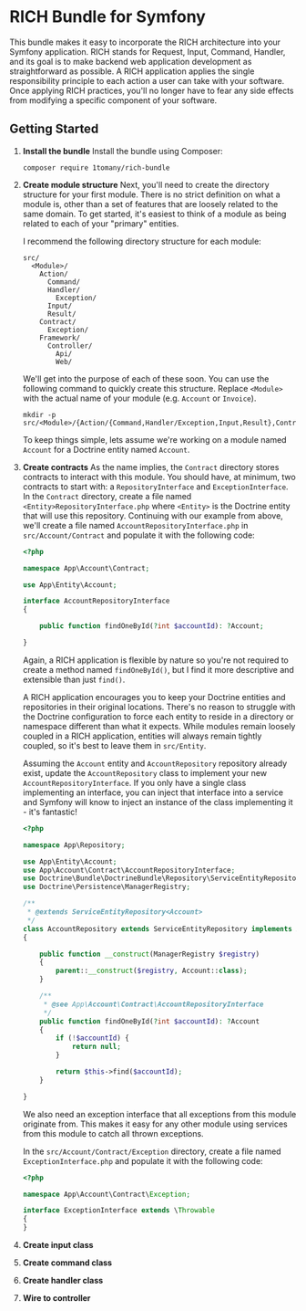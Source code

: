 # RICH Bundle for Symfony
This bundle makes it easy to incorporate the RICH architecture into your Symfony application.
RICH stands for Request, Input, Command, Handler, and its goal is to make backend web application
development as straightforward as possible. A RICH application applies the single responsibility
principle to each action a user can take with your software. Once applying RICH practices,
you'll no longer have to fear any side effects from modifying a specific component of your software.

## Getting Started
1. **Install the bundle** Install the bundle using Composer:
   ```shell
   composer require 1tomany/rich-bundle
   ```

2. **Create module structure** Next, you'll need to create the directory structure for your first module.
   There is no strict definition on what a module is, other than a set of features that are loosely related
   to the same domain. To get started, it's easiest to think of a module as being related to each of your
   "primary" entities.

   I recommend the following directory structure for each module:

   ```
   src/
     <Module>/
       Action/
         Command/
         Handler/
           Exception/
         Input/
         Result/
       Contract/
         Exception/
       Framework/
         Controller/
           Api/
           Web/
   ```

   We'll get into the purpose of each of these soon. You can use the following command to quickly create
   this structure. Replace `<Module>` with the actual name of your module (e.g. `Account` or `Invoice`).

   ```shell
   mkdir -p src/<Module>/{Action/{Command,Handler/Exception,Input,Result},Contract/Exception,Framework/Controller/{Api,Web}}
   ```

   To keep things simple, lets assume we're working on a module named `Account` for a Doctrine entity named `Account`.

3. **Create contracts** As the name implies, the `Contract` directory stores contracts to interact with
   this module. You should have, at minimum, two contracts to start with: a `RepositoryInterface`
   and `ExceptionInterface`. In the `Contract` directory, create a file named `<Entity>RepositoryInterface.php`
   where `<Entity>` is the Doctrine entity that will use this repository. Continuing with our example
   from above, we'll create a file named `AccountRepositoryInterface.php` in `src/Account/Contract` and populate
   it with the following code:

   ```php
   <?php

   namespace App\Account\Contract;

   use App\Entity\Account;

   interface AccountRepositoryInterface
   {

       public function findOneById(?int $accountId): ?Account;

   }
   ```

   Again, a RICH application is flexible by nature so you're not required to create a method named `findOneById()`,
   but I find it more descriptive and extensible than just `find()`.

   A RICH application encourages you to keep your Doctrine entities and repositories in their original
   locations. There's no reason to struggle with the Doctrine configuration to force each entity to reside in
   a directory or namespace different than what it expects. While modules remain loosely coupled in a RICH
   application, entities will always remain tightly coupled, so it's best to leave them in `src/Entity`.

   Assuming the `Account` entity and `AccountRepository` repository already exist, update the
   `AccountRepository` class to implement your new `AccountRepositoryInterface`. If you only have a
   single class implementing an interface, you can inject that interface into a service and Symfony
   will know to inject an instance of the class implementing it - it's fantastic!

   ```php
   <?php

   namespace App\Repository;

   use App\Entity\Account;
   use App\Account\Contract\AccountRepositoryInterface;
   use Doctrine\Bundle\DoctrineBundle\Repository\ServiceEntityRepository;
   use Doctrine\Persistence\ManagerRegistry;

   /**
    * @extends ServiceEntityRepository<Account>
    */
   class AccountRepository extends ServiceEntityRepository implements AccountRepositoryInterface
   {

       public function __construct(ManagerRegistry $registry)
       {
           parent::__construct($registry, Account::class);
       }

       /**
        * @see App\Account\Contract\AccountRepositoryInterface
        */
       public function findOneById(?int $accountId): ?Account
       {
           if (!$accountId) {
               return null;
           }

           return $this->find($accountId);
       }

   }
   ```

   We also need an exception interface that all exceptions from this module originate from. This makes it easy
   for any other module using services from this module to catch all thrown exceptions.

   In the `src/Account/Contract/Exception` directory, create a file named `ExceptionInterface.php` and
   populate it with the following code:

   ```php
   <?php

   namespace App\Account\Contract\Exception;

   interface ExceptionInterface extends \Throwable
   {
   }
   ```

3. **Create input class**

4. **Create command class**

5. **Create handler class**

6. **Wire to controller**
